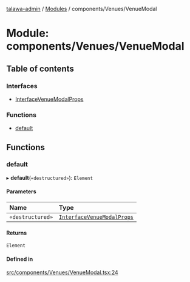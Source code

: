 [talawa-admin](../README.md) / [Modules](../modules.md) / components/Venues/VenueModal

# Module: components/Venues/VenueModal

## Table of contents

### Interfaces

- [InterfaceVenueModalProps](../interfaces/components_Venues_VenueModal.InterfaceVenueModalProps.md)

### Functions

- [default](components_Venues_VenueModal.md#default)

## Functions

### default

▸ **default**(`«destructured»`): `Element`

#### Parameters

| Name | Type |
| :------ | :------ |
| `«destructured»` | [`InterfaceVenueModalProps`](../interfaces/components_Venues_VenueModal.InterfaceVenueModalProps.md) |

#### Returns

`Element`

#### Defined in

[src/components/Venues/VenueModal.tsx:24](https://github.com/duplixx/talawa-admin/blob/0632235/src/components/Venues/VenueModal.tsx#L24)
